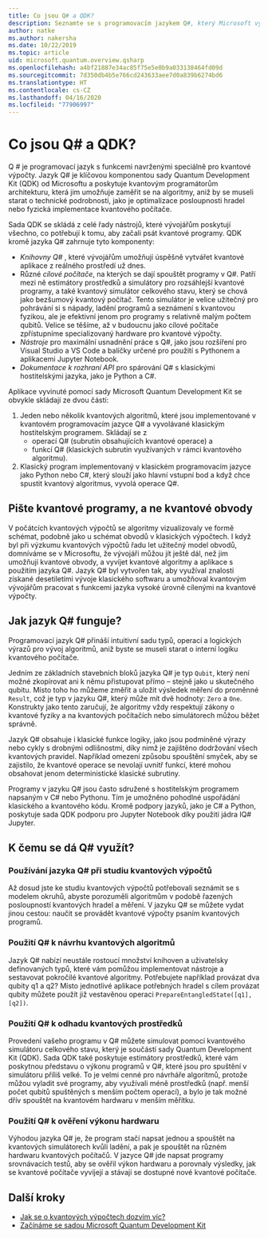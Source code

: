 ```yaml
---
title: Co jsou Q# a QDK?
description: Seznamte se s programovacím jazykem Q#, který Microsoft vytvořil pro vývoj aplikací pro kvantové počítače, a s klíčovými komponentami sady Quantum Development Kit od Microsoftu.
author: natke
ms.author: nakersha
ms.date: 10/22/2019
ms.topic: article
uid: microsoft.quantum.overview.qsharp
ms.openlocfilehash: a4bf21887e34ac85f75e5e0b9a033138464fd09d
ms.sourcegitcommit: 7d350db4b5e766cd243633aee7d0a839b6274bd6
ms.translationtype: HT
ms.contentlocale: cs-CZ
ms.lasthandoff: 04/16/2020
ms.locfileid: "77906997"
---
```

# <a name="what-are-q-and-the-qdk"></a>Co jsou Q# a QDK?

Q # je programovací jazyk s funkcemi navrženými speciálně pro kvantové výpočty.
Jazyk Q# je klíčovou komponentou sady Quantum Development Kit (QDK) od Microsoftu a poskytuje kvantovým programátorům architekturu, která jim umožňuje zaměřit se na algoritmy, aniž by se museli starat o technické podrobnosti, jako je optimalizace posloupnosti hradel nebo fyzická implementace kvantového počítače.

Sada QDK se skládá z celé řady nástrojů, které vývojářům poskytují všechno, co potřebují k tomu, aby začali psát kvantové programy.
QDK kromě jazyka Q# zahrnuje tyto komponenty:
* *Knihovny Q#* , které vývojářům umožňují úspěšně vytvářet kvantové aplikace z reálného prostředí už dnes.
* Různé *cílové počítače*, na kterých se dají spouštět programy v Q#. Patří mezi ně estimátory prostředků a simulátory pro rozsáhlejší kvantové programy, a také kvantový simulátor celkového stavu, který se chová jako bezšumový kvantový počítač. Tento simulátor je velice užitečný pro pohrávání si s nápady, ladění programů a seznámení s kvantovou fyzikou, ale je efektivní jenom pro programy s relativně malým počtem qubitů. Velice se těšíme, až v budoucnu jako cílové počítače zpřístupníme specializovaný hardware pro kvantové výpočty.
* *Nástroje* pro maximální usnadnění práce s Q#, jako jsou rozšíření pro Visual Studio a VS Code a balíčky určené pro použití s Pythonem a aplikacemi Jupyter Notebook.
* *Dokumentace k rozhraní API* pro spárování Q# s klasickými hostitelskými jazyka, jako je Python a C#.

Aplikace vyvinuté pomocí sady Microsoft Quantum Development Kit se obvykle skládají ze dvou částí:
1. Jeden nebo několik kvantových algoritmů, které jsou implementované v kvantovém programovacím jazyce Q# a vyvolávané klasickým hostitelským programem. Skládají se z 
    - operací Q# (subrutin obsahujících kvantové operace) a 
    - funkcí Q# (klasických subrutin využívaných v rámci kvantového algoritmu).
2. Klasický program implementovaný v klasickém programovacím jazyce jako Python nebo C#, který slouží jako hlavní vstupní bod a když chce spustit kvantový algoritmus, vyvolá operace Q#.

## <a name="write-quantum-programs-not-quantum-circuits"></a>Pište kvantové programy, a ne kvantové obvody

V počátcích kvantových výpočtů se algoritmy vizualizovaly ve formě schémat, podobně jako u schémat obvodů v klasických výpočtech.
I když byl při výzkumu kvantových výpočtů řadu let užitečný model obvodů, domníváme se v Microsoftu, že vývojáři můžou jít ještě dál, než jim umožňují kvantové obvody, a vyvíjet kvantové algoritmy a aplikace s použitím jazyka Q#.
Jazyk Q# byl vytvořen tak, aby využíval znalosti získané desetiletími vývoje klasického softwaru a umožňoval kvantovým vývojářům pracovat s funkcemi jazyka vysoké úrovně cílenými na kvantové výpočty.

## <a name="how-does-q-work"></a>Jak jazyk Q# funguje?

Programovací jazyk Q# přináší intuitivní sadu typů, operací a logických výrazů pro vývoj algoritmů, aniž byste se museli starat o interní logiku kvantového počítače.

Jedním ze základních stavebních bloků jazyka Q# je typ `Qubit`, který není možné zkopírovat ani k němu přistupovat přímo – stejně jako u skutečného qubitu.
Místo toho ho můžeme změřit a uložit výsledek měření do proměnné `Result`, což je typ v jazyku Q#, který může mít dvě hodnoty: `Zero` a `One`.
Konstrukty jako tento zaručují, že algoritmy vždy respektují zákony o kvantové fyziky a na kvantových počítačích nebo simulátorech můžou běžet správně.

Jazyk Q# obsahuje i klasické funkce logiky, jako jsou podmíněné výrazy nebo cykly s drobnými odlišnostmi, díky nimž je zajištěno dodržování všech kvantových pravidel.
Například omezení způsobu spouštění smyček, aby se zajistilo, že kvantové operace se nevolají uvnitř funkcí, které mohou obsahovat jenom deterministické klasické subrutiny.

Programy v jazyku Q# jsou často sdružené s hostitelským programem napsaným v C# nebo Pythonu. Tím je umožněno pohodlné uspořádání klasického a kvantového kódu.
Kromě podpory jazyků, jako je C# a Python, poskytuje sada QDK podporu pro Jupyter Notebook díky použití jádra IQ# Jupyter.

## <a name="what-can-i-use-q-for"></a>K čemu se dá Q# využít?

### <a name="use-q-to-learn-quantum-computing"></a>Používání jazyka Q# při studiu kvantových výpočtů

Až dosud jste ke studiu kvantových výpočtů potřebovali seznámit se s modelem okruhů, abyste porozuměli algoritmům v podobě řazených posloupností kvantových hradel a měření. V jazyku Q# se můžete vydat jinou cestou: naučit se provádět kvantové výpočty psaním kvantových programů.

### <a name="use-q-to-design-quantum-algorithms"></a>Použití Q# k návrhu kvantových algoritmů

Jazyk Q# nabízí neustále rostoucí množství knihoven a uživatelsky definovaných typů, které vám pomůžou implementovat nástroje a sestavovat pokročilé kvantové algoritmy. Potřebujete například provázat dva qubity q1 a q2? Místo jednotlivé aplikace potřebných hradel s cílem provázat qubity můžete použít již vestavěnou operaci `PrepareEntangledState([q1], [q2])`.

### <a name="use-q-to-estimate-quantum-resources"></a>Použití Q# k odhadu kvantových prostředků

Provedení vašeho programu v Q# můžete simulovat pomocí kvantového simulátoru celkového stavu, který je součástí sady Quantum Development Kit (QDK).  Sada QDK také poskytuje estimátory prostředků, které vám poskytnou představu o výkonu programů v Q#, které jsou pro spuštění v simulátoru příliš velké.  To je velmi cenné pro návrháře algoritmů, protože můžou vyladit své programy, aby využívali méně prostředků (např. menší počet qubitů spuštěných s menším počtem operací), a bylo je tak možné dřív spouštět na kvantovém hardwaru v menším měřítku.

### <a name="use-q-to-validate-hardware-performance"></a>Použití Q# k ověření výkonu hardwaru

Výhodou jazyka Q# je, že program stačí napsat jednou a spouštět na kvantových simulátorech kvůli ladění, a pak je spouštět na různém hardwaru kvantových počítačů.  V jazyce Q# jde napsat programy srovnávacích testů, aby se ověřil výkon hardwaru a porovnaly výsledky, jak se kvantové počítače vyvíjejí a stávají se dostupné nové kvantové počítače.  

## <a name="next-steps"></a>Další kroky

* [Jak se o kvantových výpočtech dozvím víc?](xref:microsoft.quantum.overview.learn)
* [Začínáme se sadou Microsoft Quantum Development Kit](xref:microsoft.quantum.welcome)

